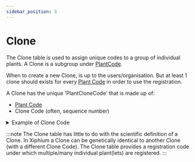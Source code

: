 ```yaml
---
sidebar_position: 3
---
```

# Clone
The Clone table is used to assign unique codes to a group of individual plants. A Clone is a subgroup under [PlantCode](PlantCode.md).

When to create a new Clone, is up to the users/organisation. But at least 1 clone should exists for every [Plant Code](PlantCode.md) in order to use the registration.

A Clone has the unique 'PlantCloneCode' that is made up of:
- [Plant Code](PlantCode.md)
- Clone Code (often, sequence number)

<details>
<summary>Example of Clone Code</summary>

Plant Code '05-015-0001' was made to receive new plants from the client. The plants they sent in will be registered under the first created clone with sequence number '0'. The PlantCloneCode will be '05-015-0001-00'

Then, this plant is used for polyploidisation and the resulting plant(s) after this process are now registered under a newly created Clone with Clone Code '01'. The PlantCloneCode will be '05-015-0001-01'

</details>

:::note
The Clone table has little to do with the scientific definition of a Clone. In Xiphium a Clone can be genetically identical to another Clone (with a different Clone Code). 
The Clone table provides a registration code under which multiple/many individual plant(lets) are registered. 
:::